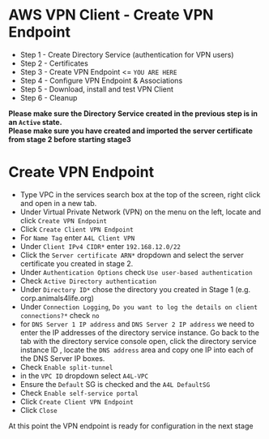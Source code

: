 # AWS VPN Client - Create VPN Endpoint

- Step 1 - Create Directory Service (authentication for VPN users) 
- Step 2 - Certificates 
- Step 3 - Create VPN Endpoint <= `YOU ARE HERE`
- Step 4 - Configure VPN Endpoint & Associations
- Step 5 - Download, install and test VPN Client
- Step 6 - Cleanup

**Please make sure the Directory Service created in the previous step is in an `Active` state.**  
**Please make sure you have created and imported the server certificate from stage 2 before starting stage3**  

# Create VPN Endpoint

- Type VPC in the services search box at the top of the screen, right click and open in a new tab.  
- Under Virtual Private Network (VPN) on the menu on the left, locate and click `Create VPN Endpoint`  
- Click `Create Client VPN Endpoint`  
- For `Name Tag` enter `A4L Client VPN`  
- Under `Client IPv4 CIDR*` enter `192.168.12.0/22`  
- Click the `Server certificate ARN*` dropdown and select the server certificate you created in stage 2.  
- Under `Authentication Options` check `Use user-based authentication`  
- Check `Active Directory authentication`  
- Under `Directory ID*` chose the directory you created in Stage 1 (e.g. corp.animals4life.org) 
- Under `Connection Logging`, `Do you want to log the details on client connections?*` check `no`  
- for `DNS Server 1 IP address` and `DNS Server 2 IP address` we need to enter the IP addresses of the directory service instance. Go back to the tab with the directory service console open, click the directory service instance ID , locate the `DNS address` area and copy one IP into each of the DNS Server IP boxes.  
- Check `Enable split-tunnel`  
- in the `VPC ID` dropdown select `A4L-VPC`  
- Ensure the `Default` SG is checked and the `A4L DefaultSG`
- Check `Enable self-service portal`  
- Click `Create Client VPN Endpoint`  
- Click `Close`  

At this point the VPN endpoint is ready for configuration in the next stage
